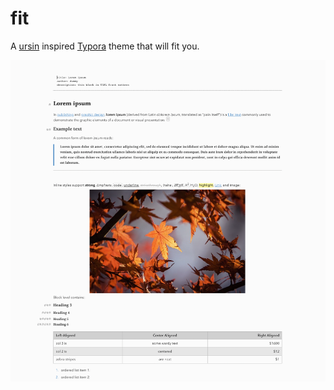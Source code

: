 # fit
A [ursin](https://github.com/aCluelessDanny/typora-theme-ursine) inspired [Typora](https://typora.io) theme that will fit you.

![](imgs/ss01.png)
